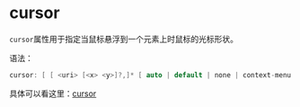 cursor
========

`cursor`属性用于指定当鼠标悬浮到一个元素上时鼠标的光标形状。

语法：

```c
cursor: [ [ <uri> [<x> <y>]?,]* [ auto | default | none | context-menu | help | pointer | progress | wait | cell | crosshair | text | vertical-text | alias | copy | move | no-drop | not-allowed | e-resize | n-resize | ne-resize | nw-resize | s-resize | se-resize | sw-resize | w-resize | ew-resize | ns-resize | nesw-resize | nwse-resize | col-resize | row-resize | all-scroll | zoom-in | zoom-out | grab | grabbing ] ]
```


具体可以看这里：[cursor](http://devdocs.io/css/cursor)